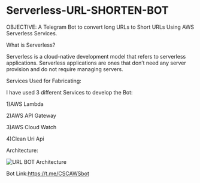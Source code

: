 # Serverless-URL-SHORTEN-BOT

OBJECTIVE: A Telegram Bot to convert long URLs to Short URLs Using AWS Serverless Services.

What is Serverless?

Serverless is a cloud-native development model that refers to serverless applications. Serverless applications are ones that don’t need any server provision and do not require managing servers.

Services Used for Fabricating:

I have used 3 different Services to develop the Bot:

1)AWS Lambda

2)AWS API Gateway

3)AWS Cloud Watch

4)Clean Uri Api

Architecture:

![URL BOT Architecture](https://user-images.githubusercontent.com/87435344/229689302-86bfc49d-33cb-4f7d-9bfb-e0288ddf0c40.png)

Bot Link:https://t.me/CSCAWSbot

